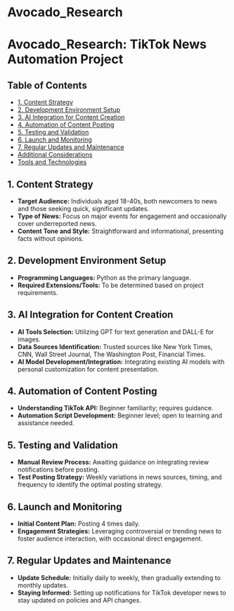 # Avocado_Research

# Avocado_Research: TikTok News Automation Project

## Table of Contents
- [1. Content Strategy](#1-content-strategy)
- [2. Development Environment Setup](#2-development-environment-setup)
- [3. AI Integration for Content Creation](#3-ai-integration-for-content-creation)
- [4. Automation of Content Posting](#4-automation-of-content-posting)
- [5. Testing and Validation](#5-testing-and-validation)
- [6. Launch and Monitoring](#6-launch-and-monitoring)
- [7. Regular Updates and Maintenance](#7-regular-updates-and-maintenance)
- [Additional Considerations](#additional-considerations)
- [Tools and Technologies](#tools-and-technologies)


## 1. Content Strategy
- **Target Audience:** Individuals aged 18-40s, both newcomers to news and those seeking quick, significant updates.
- **Type of News:** Focus on major events for engagement and occasionally cover underreported news.
- **Content Tone and Style:** Straightforward and informational, presenting facts without opinions.

## 2. Development Environment Setup
- **Programming Languages:** Python as the primary language.
- **Required Extensions/Tools:** To be determined based on project requirements.

## 3. AI Integration for Content Creation
- **AI Tools Selection:** Utilizing GPT for text generation and DALL-E for images.
- **Data Sources Identification:** Trusted sources like New York Times, CNN, Wall Street Journal, The Washington Post, Financial Times.
- **AI Model Development/Integration:** Integrating existing AI models with personal customization for content presentation.

## 4. Automation of Content Posting
- **Understanding TikTok API:** Beginner familiarity; requires guidance.
- **Automation Script Development:** Beginner level; open to learning and assistance needed.

## 5. Testing and Validation
- **Manual Review Process:** Awaiting guidance on integrating review notifications before posting.
- **Test Posting Strategy:** Weekly variations in news sources, timing, and frequency to identify the optimal posting strategy.

## 6. Launch and Monitoring
- **Initial Content Plan:** Posting 4 times daily.
- **Engagement Strategies:** Leveraging controversial or trending news to foster audience interaction, with occasional direct engagement.

## 7. Regular Updates and Maintenance
- **Update Schedule:** Initially daily to weekly, then gradually extending to monthly updates.
- **Staying Informed:** Setting up notifications for TikTok developer news to stay updated on policies and API changes.
